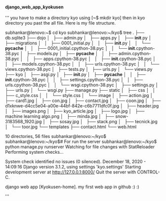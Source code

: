 #### django_web_app_kyokusen

'''
you have to make a directory kyo using [~$ mkdir kyo]
then in kyo directory you past the all file.
Here is my file structure.

subhankar@lenovo:~$ cd kyo
subhankar@lenovo:~/kyo$ tree
.
├── db.sqlite3
├── dojo
│   ├── admin.py
│   ├── apps.py
│   ├── __init__.py
│   ├── migrations
│   │   ├── 0001_initial.py
│   │   ├── __init__.py
│   │   └── __pycache__
│   │       ├── 0001_initial.cpython-38.pyc
│   │       └── __init__.cpython-38.pyc
│   ├── models.py
│   ├── __pycache__
│   │   ├── admin.cpython-38.pyc
│   │   ├── apps.cpython-38.pyc
│   │   ├── __init__.cpython-38.pyc
│   │   ├── models.cpython-38.pyc
│   │   ├── urls.cpython-38.pyc
│   │   └── views.cpython-38.pyc
│   ├── tests.py
│   ├── urls.py
│   └── views.py
├── kyo
│   ├── asgi.py
│   ├── __init__.py
│   ├── __pycache__
│   │   ├── __init__.cpython-38.pyc
│   │   ├── settings.cpython-38.pyc
│   │   ├── urls.cpython-38.pyc
│   │   └── wsgi.cpython-38.pyc
│   ├── settings.py
│   ├── urls.py
│   └── wsgi.py
├── manage.py
├── static
│   ├── css
│   │   ├── c_style.css
│   │   └── style.css
│   └── image
│       ├── action.jpg
│       ├── card1.jpg
│       ├── con.jpg
│       ├── contact.jpg
│       ├── coon.jpg
│       ├── d1xknwe-d4cc5e04-a00e-44bf-842e-c6b7711dfc0f.jpg
│       ├── header.jpg
│       ├── images.png
│       ├── kyo_article.jpg
│       ├── logo.jpg
│       ├── machine learning algo.png
│       ├── minda.jpg
│       ├── snow-3183568_1920.jpg
│       ├── sosay.jpg
│       ├── stack.png
│       ├── tecnick.jpg
│       └── toor.jpg
└── templates
    ├── contact.html
    └── web.html

10 directories, 56 files
subhankar@lenovo:~/kyo$ 
subhankar@lenovo:~/kyo$# For run the server
subhankar@lenovo:~/kyo$ python manage.py runserver
Watching for file changes with StatReloader
Performing system checks...

System check identified no issues (0 silenced).
December 18, 2020 - 14:09:16
Django version 3.1.2, using settings 'kyo.settings'
Starting development server at http://127.0.0.1:8000/
Quit the server with CONTROL-C.



django web app [Kyokusen-home].
my first web app in github :) :)

'''
